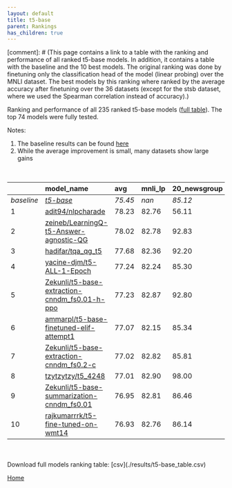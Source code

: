 ```yaml
---
layout: default
title: t5-base
parent: Rankings
has_children: true
---
```

[comment]: # (This page contains a link to a table with the ranking and performance of all ranked t5-base models. In addition, it contains a table with the baseline and the 10 best models. The original ranking was done by finetuning only the classification head of the model (linear probing) over the MNLI dataset.  The best models  by this ranking where ranked by the average accuracy after finetuning over the 36 datasets (except for the stsb dataset, where we used the Spearman correlation instead of accuracy).)

Ranking and performance of all 235 ranked t5-base models ([full table](./results/t5-base_table.csv)).  The top 74 models were fully tested.

Notes:
1. The baseline results can be found [here](t5-base_pretrain_scores_table)
1. While the average improvement is small, many datasets show large gains

<br>


|            | model_name                                                                                                                                                                                                                                                                                                                                                                                                                                                                                                                                                                                                                                                                                                                       | avg     | mnli_lp   | 20_newsgroup   | ag_news   | amazon_reviews_multi   | anli    | boolq   | cb      | cola    | copa    | dbpedia   | esnli   | financial_phrasebank   | imdb    | isear   | mnli    | mrpc    | multirc   | poem_sentiment   | qnli    | qqp     | rotten_tomatoes   | rte     | sst2    | sst_5bins   | stsb    | trec_coarse   | trec_fine   | tweet_ev_emoji   | tweet_ev_emotion   | tweet_ev_hate   | tweet_ev_irony   | tweet_ev_offensive   | tweet_ev_sentiment   | wic     | wnli    | wsc     | yahoo_answers   |
|:-----------|:---------------------------------------------------------------------------------------------------------------------------------------------------------------------------------------------------------------------------------------------------------------------------------------------------------------------------------------------------------------------------------------------------------------------------------------------------------------------------------------------------------------------------------------------------------------------------------------------------------------------------------------------------------------------------------------------------------------------------------|:--------|:----------|:---------------|:----------|:-----------------------|:--------|:--------|:--------|:--------|:--------|:----------|:--------|:-----------------------|:--------|:--------|:--------|:--------|:----------|:-----------------|:--------|:--------|:------------------|:--------|:--------|:------------|:--------|:--------------|:------------|:-----------------|:-------------------|:----------------|:-----------------|:---------------------|:---------------------|:--------|:--------|:--------|:----------------|
| *baseline* | *[t5-base](t5-base_pretrain_scores_table)*                                                                                                                                                                                                                                                                                                                                                                                                                                                                                                                                                                                                                                                                                       | *75.45* | *nan*     | *85.12*        | *89.42*   | *66.54*                | *47.05* | *76.66* | *75.54* | *81.91* | *49.65* | *76.41*   | *89.72* | *85.30*                | *92.33* | *71.28* | *83.80* | *85.66* | *60.28*   | *74.42*          | *90.38* | *88.94* | *88.61*           | *73.68* | *93.84* | *55.55*     | *85.31* | *97.21*       | *92.33*     | *44.88*          | *79.51*            | *52.74*         | *73.74*          | *84.03*              | *70.21*              | *67.19* | *55.35* | *60.00* | *71.59*         |
| 1          | [adit94/nlpcharade](model_gain_chart?avg=2.78&mnli_lp=nan&20_newsgroup=-29.01&ag_news=2.38&amazon_reviews_multi=4.40&anli=1.58&boolq=10.84&cb=-8.92&cola=-2.62&copa=39.82&dbpedia=12.81&esnli=0.60&financial_phrasebank=1.31&imdb=-10.84&isear=26.32&mnli=8.64&mrpc=3.06&multirc=12.08&poem_sentiment=-29.04&qnli=-34.05&qqp=1.74&rotten_tomatoes=-36.72&rte=16.64&sst2=-9.88&sst_5bins=18.68&stsb=-5.99&trec_coarse=-30.77&trec_fine=-0.01&tweet_ev_emoji=47.56&tweet_ev_emotion=10.81&tweet_ev_hate=21.50&tweet_ev_irony=10.21&tweet_ev_offensive=-13.09&tweet_ev_sentiment=16.40&wic=4.61&wnli=0.99&wsc=17.17&yahoo_answers=21.01&model_name=adit94%2Fnlpcharade&base_name=t5-base)                                           | 78.23   | 82.76     | 56.11          | 91.80     | 70.95                  | 48.62   | 87.50   | 66.61   | 79.29   | 89.47   | 89.21     | 90.32   | 86.62                  | 81.49   | 97.60   | 92.44   | 88.73   | 72.36     | 45.38            | 56.34   | 90.68   | 51.89             | 90.32   | 83.95   | 74.23       | 79.33   | 66.44         | 92.32       | 92.44            | 90.32              | 74.23           | 83.95            | 70.95                | 86.62                | 71.80   | 56.34   | 77.17   | 92.60           |
| 2          | [zeineb/LearningQ-t5-Answer-agnostic-QG](model_gain_chart?avg=2.57&mnli_lp=nan&20_newsgroup=7.72&ag_news=-17.39&amazon_reviews_multi=25.92&anli=1.23&boolq=9.06&cb=-16.52&cola=5.10&copa=19.00&dbpedia=10.13&esnli=0.83&financial_phrasebank=-11.30&imdb=-25.69&isear=4.79&mnli=2.87&mrpc=5.14&multirc=-1.63&poem_sentiment=19.27&qnli=2.07&qqp=-1.06&rotten_tomatoes=-14.12&rte=0.32&sst2=-7.16&sst_5bins=29.45&stsb=-7.36&trec_coarse=-41.73&trec_fine=-3.21&tweet_ev_emoji=45.67&tweet_ev_emotion=1.98&tweet_ev_hate=-1.25&tweet_ev_irony=0.75&tweet_ev_offensive=0.97&tweet_ev_sentiment=0.21&wic=22.41&wnli=-0.42&wsc=12.49&yahoo_answers=13.94&model_name=zeineb%2FLearningQ-t5-Answer-agnostic-QG&base_name=t5-base)      | 78.02   | 82.78     | 92.83          | 72.03     | 92.46                  | 48.28   | 85.71   | 59.01   | 87.01   | 68.65   | 86.54     | 90.55   | 74.01                  | 66.64   | 76.07   | 86.68   | 90.81   | 58.65     | 93.69            | 92.46   | 87.88   | 74.49             | 74.01   | 86.68   | 85.00       | 77.95   | 55.48         | 89.12       | 90.55            | 81.49              | 51.48           | 74.49            | 85.00                | 70.42                | 89.60   | 54.93   | 72.49   | 85.53           |
| 3          | [hadifar/tqa_qg_t5](model_gain_chart?avg=2.23&mnli_lp=nan&20_newsgroup=7.08&ag_news=-18.15&amazon_reviews_multi=19.06&anli=1.48&boolq=21.14&cb=13.39&cola=1.12&copa=6.23&dbpedia=9.43&esnli=-41.19&financial_phrasebank=-39.30&imdb=-3.77&isear=21.34&mnli=8.51&mrpc=-15.91&multirc=33.87&poem_sentiment=18.40&qnli=-10.96&qqp=0.50&rotten_tomatoes=-32.27&rte=-24.39&sst2=-27.36&sst_5bins=38.14&stsb=6.69&trec_coarse=-14.52&trec_fine=5.67&tweet_ev_emoji=37.17&tweet_ev_emotion=-26.95&tweet_ev_hate=23.16&tweet_ev_irony=10.33&tweet_ev_offensive=-13.39&tweet_ev_sentiment=15.58&wic=-15.24&wnli=35.35&wsc=23.60&yahoo_answers=6.41&model_name=hadifar%2Ftqa_qg_t5&base_name=t5-base)                                      | 77.68   | 82.36     | 92.20          | 71.27     | 85.60                  | 48.53   | 97.80   | 88.93   | 83.03   | 55.88   | 85.83     | 48.53   | 46.01                  | 88.56   | 92.62   | 92.31   | 69.75   | 94.15     | 92.82            | 79.42   | 89.43   | 56.33             | 49.30   | 66.48   | 93.69       | 92.00   | 82.69         | 98.00       | 82.05            | 52.56              | 75.89           | 84.07            | 70.64                | 85.79                | 51.95   | 90.71   | 83.60   | 78.00           |
| 4          | [yacine-djm/t5-ALL-1-Epoch](model_gain_chart?avg=1.79&mnli_lp=nan&20_newsgroup=0.19&ag_news=0.21&amazon_reviews_multi=0.32&anli=3.45&boolq=3.01&cb=13.75&cola=0.16&copa=5.35&dbpedia=0.93&esnli=0.50&financial_phrasebank=-0.00&imdb=0.06&isear=-0.68&mnli=2.82&mrpc=3.06&multirc=0.63&poem_sentiment=8.27&qnli=1.97&qqp=1.96&rotten_tomatoes=0.42&rte=6.10&sst2=0.32&sst_5bins=-1.16&stsb=3.19&trec_coarse=0.39&trec_fine=-0.73&tweet_ev_emoji=0.15&tweet_ev_emotion=1.91&tweet_ev_hate=0.16&tweet_ev_irony=1.13&tweet_ev_offensive=0.27&tweet_ev_sentiment=-0.49&wic=3.65&wnli=-0.42&wsc=3.46&yahoo_answers=0.14&model_name=yacine-djm%2Ft5-ALL-1-Epoch&base_name=t5-base)                                                     | 77.24   | 82.24     | 85.30          | 89.63     | 66.86                  | 50.50   | 79.66   | 89.29   | 82.07   | 55.00   | 77.33     | 90.22   | 85.30                  | 92.39   | 70.60   | 86.63   | 88.73   | 60.91     | 82.69            | 92.35   | 90.90   | 89.02             | 79.78   | 94.15   | 54.39       | 88.51   | 97.60         | 91.60       | 45.03            | 81.42              | 52.90           | 74.87            | 84.30                | 69.72                | 70.85   | 54.93   | 63.46   | 71.73           |
| 5          | [Zekunli/t5-base-extraction-cnndm_fs0.01-h-ppo](model_gain_chart?avg=1.78&mnli_lp=nan&20_newsgroup=7.68&ag_news=-17.65&amazon_reviews_multi=-21.00&anli=0.79&boolq=2.95&cb=11.96&cola=0.35&copa=4.35&dbpedia=8.67&esnli=0.98&financial_phrasebank=-3.39&imdb=-4.24&isear=1.02&mnli=6.90&mrpc=0.86&multirc=0.90&poem_sentiment=18.27&qnli=-42.54&qqp=2.06&rotten_tomatoes=-33.90&rte=3.57&sst2=-7.74&sst_5bins=37.68&stsb=3.40&trec_coarse=-9.71&trec_fine=5.87&tweet_ev_emoji=8.92&tweet_ev_emotion=-1.83&tweet_ev_hate=31.45&tweet_ev_irony=-3.82&tweet_ev_offensive=8.59&tweet_ev_sentiment=7.05&wic=0.05&wnli=0.99&wsc=29.43&yahoo_answers=5.04&model_name=Zekunli%2Ft5-base-extraction-cnndm_fs0.01-h-ppo&base_name=t5-base) | 77.23   | 82.87     | 92.80          | 71.77     | 45.54                  | 47.84   | 79.60   | 87.50   | 82.26   | 54.00   | 85.08     | 90.71   | 81.91                  | 88.09   | 72.30   | 90.71   | 86.52   | 61.18     | 92.70            | 47.84   | 90.99   | 54.71             | 77.26   | 86.10   | 93.23       | 88.71   | 87.50         | 98.20       | 53.80            | 77.68              | 84.19           | 69.92            | 92.62                | 77.26                | 67.24   | 56.34   | 89.43   | 76.63           |
| 6          | [ammarpl/t5-base-finetuned-elif-attempt1](model_gain_chart?avg=1.62&mnli_lp=nan&20_newsgroup=0.23&ag_news=-0.22&amazon_reviews_multi=-0.26&anli=1.45&boolq=2.00&cb=17.32&cola=-0.03&copa=5.35&dbpedia=0.53&esnli=0.41&financial_phrasebank=0.09&imdb=0.32&isear=1.47&mnli=3.30&mrpc=0.61&multirc=0.82&poem_sentiment=5.38&qnli=2.55&qqp=1.79&rotten_tomatoes=-1.27&rte=0.32&sst2=-0.72&sst_5bins=-0.53&stsb=2.43&trec_coarse=0.59&trec_fine=0.27&tweet_ev_emoji=1.08&tweet_ev_emotion=2.40&tweet_ev_hate=1.04&tweet_ev_irony=4.19&tweet_ev_offensive=-0.66&tweet_ev_sentiment=0.14&wic=2.55&wnli=0.99&wsc=3.46&yahoo_answers=-0.96&model_name=ammarpl%2Ft5-base-finetuned-elif-attempt1&base_name=t5-base)                       | 77.07   | 82.15     | 85.34          | 89.20     | 66.28                  | 48.50   | 78.65   | 92.86   | 81.88   | 55.00   | 76.93     | 90.14   | 85.40                  | 92.65   | 72.75   | 87.10   | 86.27   | 61.10     | 79.81            | 92.93   | 90.72   | 87.34             | 74.01   | 93.12   | 55.02       | 87.75   | 97.80         | 92.60       | 45.96            | 81.91              | 53.77           | 77.93            | 83.37                | 70.35                | 69.75   | 56.34   | 63.46   | 70.63           |
| 7          | [Zekunli/t5-base-extraction-cnndm_fs0.2-c](model_gain_chart?avg=1.57&mnli_lp=nan&20_newsgroup=0.69&ag_news=-0.05&amazon_reviews_multi=0.22&anli=1.36&boolq=2.33&cb=10.18&cola=-0.70&copa=5.35&dbpedia=1.26&esnli=0.65&financial_phrasebank=0.90&imdb=-0.02&isear=-0.09&mnli=2.43&mrpc=3.31&multirc=0.88&poem_sentiment=11.15&qnli=2.42&qqp=1.84&rotten_tomatoes=-0.24&rte=4.30&sst2=-0.60&sst_5bins=-0.44&stsb=3.45&trec_coarse=0.19&trec_fine=-0.13&tweet_ev_emoji=0.73&tweet_ev_emotion=2.83&tweet_ev_hate=-0.92&tweet_ev_irony=1.38&tweet_ev_offensive=1.43&tweet_ev_sentiment=0.29&wic=1.93&wnli=0.99&wsc=-3.27&yahoo_answers=0.54&model_name=Zekunli%2Ft5-base-extraction-cnndm_fs0.2-c&base_name=t5-base)                  | 77.02   | 82.82     | 85.81          | 89.37     | 66.76                  | 48.41   | 78.99   | 85.71   | 81.21   | 55.00   | 77.67     | 90.37   | 86.20                  | 92.31   | 71.19   | 86.23   | 88.97   | 61.16     | 85.58            | 92.81   | 90.78   | 88.37             | 77.98   | 93.23   | 55.11       | 88.76   | 97.40         | 92.20       | 45.61            | 82.34              | 51.82           | 75.13            | 85.47                | 70.50                | 69.12   | 56.34   | 56.73   | 72.13           |
| 8          | [tzytzytzy/t5_4248](model_gain_chart?avg=1.56&mnli_lp=nan&20_newsgroup=12.88&ag_news=-17.12&amazon_reviews_multi=-20.34&anli=1.42&boolq=2.67&cb=11.96&cola=-0.13&copa=11.78&dbpedia=9.60&esnli=0.81&financial_phrasebank=-3.88&imdb=-36.31&isear=0.42&mnli=-6.55&mrpc=4.29&multirc=8.37&poem_sentiment=14.13&qnli=-34.05&qqp=1.73&rotten_tomatoes=5.09&rte=16.85&sst2=-8.24&sst_5bins=11.27&stsb=3.07&trec_coarse=-4.69&trec_fine=-7.71&tweet_ev_emoji=7.61&tweet_ev_emotion=-5.40&tweet_ev_hate=30.40&tweet_ev_irony=-2.97&tweet_ev_offensive=3.20&tweet_ev_sentiment=22.43&wic=-3.73&wnli=-6.88&wsc=29.13&yahoo_answers=5.14&model_name=tzytzytzy%2Ft5_4248&base_name=t5-base)                                                 | 77.01   | 82.90     | 98.00          | 72.29     | 46.20                  | 48.47   | 79.33   | 87.50   | 81.78   | 61.43   | 86.01     | 90.53   | 81.42                  | 56.02   | 71.70   | 77.26   | 89.95   | 68.65     | 88.56            | 56.34   | 90.67   | 93.69             | 90.53   | 85.60   | 66.82       | 88.38   | 92.52         | 84.62       | 52.49            | 74.11              | 83.14           | 70.77            | 87.24                | 92.64                | 63.46   | 48.47   | 89.13   | 76.73           |
| 9          | [Zekunli/t5-base-summarization-cnndm_fs0.01](model_gain_chart?avg=1.50&mnli_lp=nan&20_newsgroup=1.34&ag_news=0.21&amazon_reviews_multi=-0.06&anli=1.92&boolq=2.52&cb=11.96&cola=0.45&copa=-0.65&dbpedia=0.13&esnli=0.69&financial_phrasebank=-1.80&imdb=0.25&isear=-0.16&mnli=2.80&mrpc=0.12&multirc=-0.15&poem_sentiment=11.15&qnli=2.51&qqp=1.88&rotten_tomatoes=-0.71&rte=2.85&sst2=0.09&sst_5bins=-0.26&stsb=2.67&trec_coarse=0.19&trec_fine=0.47&tweet_ev_emoji=0.50&tweet_ev_emotion=1.28&tweet_ev_hate=2.08&tweet_ev_irony=3.30&tweet_ev_offensive=-0.43&tweet_ev_sentiment=0.65&wic=1.14&wnli=0.99&wsc=3.46&yahoo_answers=0.48&model_name=Zekunli%2Ft5-base-summarization-cnndm_fs0.01&base_name=t5-base)                | 76.95   | 82.81     | 86.46          | 89.63     | 66.48                  | 48.97   | 79.17   | 87.50   | 82.36   | 49.00   | 76.53     | 90.41   | 83.50                  | 92.58   | 71.12   | 86.60   | 85.78   | 60.13     | 85.58            | 92.90   | 90.82   | 87.90             | 76.53   | 93.92   | 55.29       | 87.98   | 97.40         | 92.80       | 45.38            | 80.79              | 54.81           | 77.04            | 83.60                | 70.86                | 68.34   | 56.34   | 63.46   | 72.07           |
| 10         | [rajkumarrrk/t5-fine-tuned-on-wmt14](model_gain_chart?avg=1.48&mnli_lp=nan&20_newsgroup=1.02&ag_news=0.15&amazon_reviews_multi=0.40&anli=1.48&boolq=2.49&cb=10.18&cola=-0.42&copa=3.35&dbpedia=0.83&esnli=0.93&financial_phrasebank=-1.80&imdb=0.36&isear=0.49&mnli=2.97&mrpc=-0.12&multirc=0.24&poem_sentiment=10.19&qnli=2.11&qqp=1.70&rotten_tomatoes=-0.71&rte=4.30&sst2=-0.60&sst_5bins=-0.71&stsb=2.82&trec_coarse=0.99&trec_fine=-0.33&tweet_ev_emoji=0.10&tweet_ev_emotion=1.56&tweet_ev_hate=-0.18&tweet_ev_irony=2.02&tweet_ev_offensive=1.08&tweet_ev_sentiment=-0.04&wic=1.93&wnli=0.99&wsc=3.46&yahoo_answers=0.18&model_name=rajkumarrrk%2Ft5-fine-tuned-on-wmt14&base_name=t5-base)                               | 76.93   | 82.76     | 86.14          | 89.57     | 66.94                  | 48.53   | 79.14   | 85.71   | 81.50   | 53.00   | 77.23     | 90.66   | 83.50                  | 92.69   | 71.77   | 86.77   | 85.54   | 60.52     | 84.62            | 92.49   | 90.63   | 87.90             | 77.98   | 93.23   | 54.84       | 88.13   | 98.20         | 92.00       | 44.98            | 81.07              | 52.56           | 75.77            | 85.12                | 70.17                | 69.12   | 56.34   | 63.46   | 71.77           |


<br>
<br>
Download full models ranking table: [csv](./results/t5-base_table.csv)

[Home](Home)